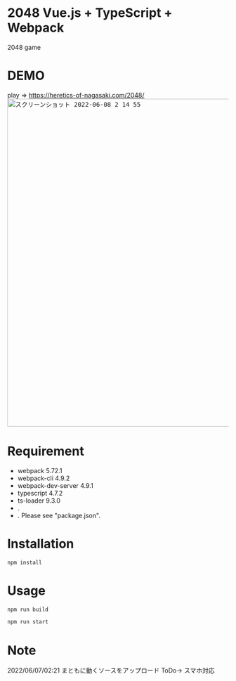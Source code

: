 # 2048 Vue.js + TypeScript + Webpack
 
2048 game
 
# DEMO
play => https://heretics-of-nagasaki.com/2048/
<kbd><img width="747" alt="スクリーンショット 2022-06-08 2 14 55" src="https://user-images.githubusercontent.com/77357587/172443443-caac45af-43ad-4351-a2a8-de4e650a96ad.png"></kbd>
 
# Requirement
 
* webpack 5.72.1
* webpack-cli 4.9.2
* webpack-dev-server 4.9.1
* typescript 4.7.2
* ts-loader 9.3.0
* .
* .
Please see "package.json".

# Installation
```bash
npm install
```
 
# Usage
 
```bash
npm run build

npm run start
```
 
# Note
2022/06/07/02:21 まともに動くソースをアップロード ToDo-> スマホ対応

